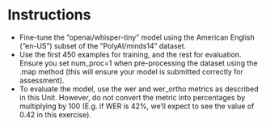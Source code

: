 
# Instructions

- Fine-tune the ”openai/whisper-tiny” model using the American English (“en-US”) subset of the ”PolyAI/minds14” dataset.
- Use the first 450 examples for training, and the rest for evaluation. Ensure you set num_proc=1 when pre-processing the dataset using the .map method (this will ensure your model is submitted correctly for assessment).
- To evaluate the model, use the wer and wer_ortho metrics as described in this Unit. However, do not convert the metric into percentages by multiplying by 100 (E.g. if WER is 42%, we’ll expect to see the value of 0.42 in this exercise).
